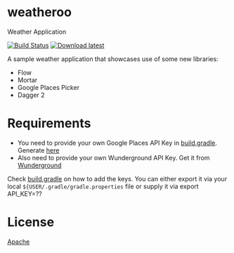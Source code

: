 # weatheroo
Weather Application

[![Build Status](https://travis-ci.org/creativepsyco/weatheroo.svg?branch=master)](https://travis-ci.org/creativepsyco/weatheroo)
[![Download latest](https://img.shields.io/badge/download-latest%20APK-green.svg)](./bin/app-debug.apk?raw=true)

A sample weather application that showcases use of some new libraries:
 * Flow
 * Mortar
 * Google Places Picker
 * Dagger 2

# Requirements
* You need to provide your own Google Places API Key in [build.gradle](./app/build.gradle). Generate [here](https://developers.google.com/places/android-api/signup)
* Also need to provide your own Wunderground API Key. Get it from [Wunderground](http://www.wunderground.com/weather/api/)

Check [build.gradle](./app/build.gradle) on how to add the keys. You can either export it via your local `${USER/.gradle/gradle.properties` file or supply it via export API_KEY=??

# License
[Apache](./LICENSE)
